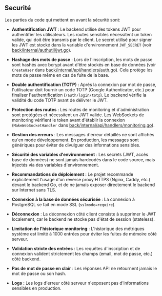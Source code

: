 ## Securité

Les parties du code qui mettent en avant la sécurité sont:

- **Authentification JWT** : Le backend utilise des tokens JWT pour authentifier les utilisateurs. Les routes sensibles nécessitent un token valide, qui doit être transmis par le client. Le secret utilisé pour signer les JWT est stocké dans la variable d'environnement `JWT_SECRET` (voir [back/internal/authutil/jwt.go](../back/internal/authutil/jwt.go)).

- **Hashage des mots de passe** : Lors de l'inscription, les mots de passe sont hashés avec bcrypt avant d'être stockés en base de données (voir `CreateUser` dans [back/internal/api/handlers/auth.go](../back/internal/api/handlers/auth.go)). Cela protège les mots de passe même en cas de fuite de la base.

- **Double authentification (TOTP)** : Après la connexion par mot de passe, l'utilisateur doit fournir un code TOTP (Google Authenticator, etc.) pour finaliser l'authentification (`/auth/login/totp`). Le backend vérifie la validité du code TOTP avant de délivrer le JWT.

- **Protection des routes** : Les routes de monitoring et d'administration sont protégées et nécessitent un JWT valide. Les WebSockets de monitoring vérifient le token avant d'établir la connexion (`MakeWebSocketHandler` dans [back/internal/api/handlers/monitoring.go](../back/internal/api/handlers/monitoring.go)).

- **Gestion des erreurs** : Les messages d'erreur détaillés ne sont affichés qu'en mode développement. En production, les messages sont génériques pour éviter de divulguer des informations sensibles.

- **Sécurité des variables d'environnement** : Les secrets (JWT, accès base de données) ne sont jamais hardcodés dans le code source, mais injectés via des variables d'environnement.

- **Recommandations de déploiement** : Le projet recommande explicitement l'usage d'un reverse proxy HTTPS (Nginx, Caddy, etc.) devant le backend Go, et de ne jamais exposer directement le backend sur Internet sans TLS.

- **Connexion à la base de données sécurisée** : La connexion à PostgreSQL se fait en mode SSL (`sslmode=require`).

- **Déconnexion** : La déconnexion côté client consiste à supprimer le JWT localement, car le backend ne stocke pas d'état de session (stateless).

- **Limitation de l'historique monitoring** : L'historique des métriques système est limité à 1000 entrées pour éviter les fuites de mémoire côté serveur.

- **Validation stricte des entrées** : Les requêtes d'inscription et de connexion valident strictement les champs (email, mot de passe, etc.) côté backend.

- **Pas de mot de passe en clair** : Les réponses API ne retournent jamais le mot de passe ou son hash.

- **Logs** : Les logs d'erreur côté serveur n'exposent pas d'informations sensibles en production.


